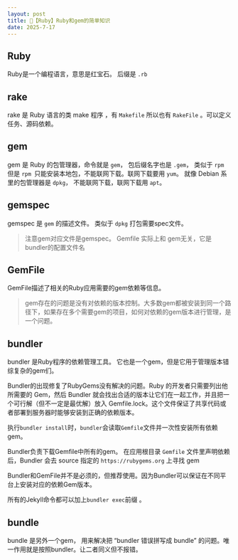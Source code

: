 ```yaml
---
layout: post
title: 💎【Ruby】Ruby和gem的简单知识
date: 2025-7-17
---
```

## Ruby
Ruby是一个编程语言，意思是红宝石。
后缀是 `.rb` 

## rake
rake 是 Ruby 语言的类 make 程序 ，有 `Makefile` 所以也有 `RakeFile` 。可以定义任务、源码依赖。

## gem
gem 是 Ruby 的包管理器，命令就是 `gem`， 包后缀名字也是 `.gem`， 类似于 `rpm`
但是 `rpm `只能安装本地包，不能联网下载。联网下载要用 `yum`。
就像 Debian 系里的包管理器是 `dpkg`， 不能联网下载，联网下载用 `apt`。

## gemspec
gemspec 是 `gem` 的描述文件。
类似于 `dpkg` 打包需要spec文件。

> 注意gem对应文件是gemspec。 Gemfile 实际上和 gem无关，它是bundler的配置文件名


## GemFile
GemFile描述了相关的Ruby应用需要的gem依赖等信息。

> gem存在的问题是没有对依赖的版本控制。大多数gem都被安装到同一个路径下，如果存在多个需要gem的项目，如何对依赖的gem版本进行管理，是一个问题。

## bundler
bundler 是Ruby程序的依赖管理工具。 它也是一个gem，但是它用于管理版本错综复杂的gem们。

Bundler的出现修复了RubyGems没有解决的问题。Ruby 的开发者只需要列出他所需要的 Gem，然后 Bundler 就会找出合适的版本让它们在一起工作，并且把一个可行解（但不一定是最优解）放入 Gemfile.lock。这个文件保证了共享代码或者部署到服务器时能够安装到正确的依赖版本。

执行`bundler install`时，`bundler`会读取`Gemfile`文件并一次性安装所有依赖gem。

Bundler负责下载Gemfile中所有的gem。
在应用根目录 `Gemfile` 文件里声明依赖后，Bundler 会去 source 指定的 `https://rubygems.org` 上寻找 gem

Bundler和GemFile并不是必须的，但推荐使用。因为Bundler可以保证在不同平台上安装对应的依赖Gem版本。

所有的Jekyll命令都可以加上`bundler exec`前缀 。

## bundle
bundle 是另外一个gem， 用来解决把 “bundler 错误拼写成 bundle” 的问题。唯一作用就是按照bundler。让二者同义但不报错。
